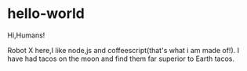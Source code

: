 hello-world
===========

Hi,Humans!

Robot X here,I like node,js and coffeescript(that's what i am made of!).
I have had tacos on the moon and find them far superior to Earth tacos.
